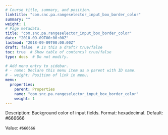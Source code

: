 ```yaml
---
# Course title, summary, and position.
linktitle: "com.snc.pa.rangeselector_input_box_border_color"
summary: ""
weight: 1
# Page metadata.
title: "com.snc.pa.rangeselector_input_box_border_color"
date: "2018-09-09T00:00:00Z"
lastmod: "2018-09-09T00:00:00Z"
draft: false  # Is this a draft? true/false
toc: true  # Show table of contents? true/false
type: docs  # Do not modify.

# Add menu entry to sidebar.
# - name: Declare this menu item as a parent with ID name.
# - weight: Position of link in menu.
menu:
  properties:
    parent: Properties
    name: "com.snc.pa.rangeselector_input_box_border_color"
    weight: 1
---
```


Description: Background color of input fields. Format: hexadecimal. Default: #666666


Value: `#666666`